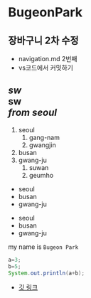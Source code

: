 # BugeonPark

## 장바구니 2차 수정
- navigation.md 2번째
- vs코드에서 커밋하기

*sw*    
**sw**  
_from seoul_
---

1. seoul    
    1. gang-nam  
    2. gwangjin
2. busan
3. gwang-ju
    1. suwan
    2. geumho

- seoul
- busan
- gwang-ju

* seoul
* busan
* gwang-ju

my name is `Bugeon Park`

```java
a=3;
b=5;
System.out.println(a+b);
```
- [깃 링크](https://github.com/BugeonPark)

